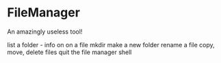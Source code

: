 # FileManager

An amazingly useless tool!

list a folder - 
info on on a file
mkdir make a new folder
rename a file
copy, move, delete files
quit the file manager shell

